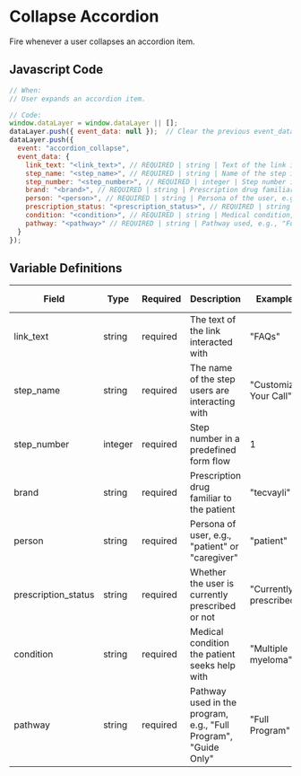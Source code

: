 # Collapse Accordion

Fire whenever a user collapses an accordion item.

## Javascript Code

```js
// When:
// User expands an accordion item.

// Code:
window.dataLayer = window.dataLayer || [];
dataLayer.push({ event_data: null });  // Clear the previous event_data object.
dataLayer.push({
  event: "accordion_collapse",
  event_data: {
    link_text: "<link_text>", // REQUIRED | string | Text of the link interacted with, e.g., "FAQs"
    step_name: "<step_name>", // REQUIRED | string | Name of the step in the form flow, e.g., "Customize Your Call"
    step_number: "<step_number>", // REQUIRED | integer | Step number in the form flow, e.g., 1
    brand: "<brand>", // REQUIRED | string | Prescription drug familiar to the patient, e.g., "tecvayli"
    person: "<person>", // REQUIRED | string | Persona of the user, e.g., "patient" or "caregiver"
    prescription_status: "<prescription_status>", // REQUIRED | string | Prescription status, e.g., "Currently prescribed"
    condition: "<condition>", // REQUIRED | string | Medical condition, e.g., "Multiple myeloma"
    pathway: "<pathway>" // REQUIRED | string | Pathway used, e.g., "Full Program"
  }
});
```

## Variable Definitions

| Field               | Type    | Required | Description                                                            | Example               | Pattern | Min Length | Max Length | Minimum | Maximum | Multiple Of |
|---------------------|---------|----------|------------------------------------------------------------------------|-----------------------|---------|------------|------------|---------|---------|-------------|
| link_text           | string  | required | The text of the link interacted with                                   | "FAQs"                |         |            |            |         |         |             |
| step_name           | string  | required | The name of the step users are interacting with                        | "Customize Your Call" |         |            |            |         |         |             |
| step_number         | integer | required | Step number in a predefined form flow                                  | 1                     |         |            |            | 1       |         |             |
| brand               | string  | required | Prescription drug familiar to the patient                              | "tecvayli"            |         |            |            |         |         |             |
| person              | string  | required | Persona of user, e.g., "patient" or "caregiver"                        | "patient"             |         |            |            |         |         |             |
| prescription_status | string  | required | Whether the user is currently prescribed or not                        | "Currently prescribed"|         |            |            |         |         |             |
| condition           | string  | required | Medical condition the patient seeks help with                          | "Multiple myeloma"    |         |            |            |         |         |             |
| pathway             | string  | required | Pathway used in the program, e.g., "Full Program", "Guide Only"        | "Full Program"        |         |            |            |         |         |             |

